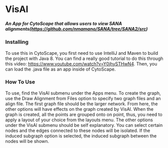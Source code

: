 # VisAl
##### An App for CytoScape that allows users to view SANA alignments(https://github.com/nmamano/SANA/tree/SANA2/src)

### Installing
To use this in CytoScape, you first need to use IntelliJ and Maven to build the project with Java 8. You can find a really good tutorial to do this through this video: https://www.youtube.com/watch?v=Y0jhySTHwN4. Then, you can load the .java file as an app inside of CytoScape. 

### How To Use
To use, find the VisAl submenu under the Apps menu. To create the graph, use the Draw Alignment from Files option to specify two graph files and an align file. The first graph file should be the larger network. From here, the other options will have effects on the graph created by VisAl. When the graph is created, all the points are grouped onto on point, thus, you need to apply a layout of your choice from the layouts menu. The other options under the VisAl submenu should be self explanatory. You can select certain nodes and the edges connected to these nodes will be isolated. If the induced subgraph option is selected, the induced subgraph between the nodes will be shown.
